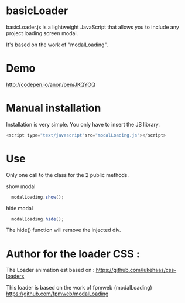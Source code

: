 basicLoader
=========

basicLoader.js is a lightweight JavaScript that allows you to include any project loading screen modal.

It's based on the work of "modalLoading".

Demo
=========

http://codepen.io/anon/pen/JKQYOQ


Manual installation
=========

Installation is very simple. You only have to insert the JS library.

```js
<script type="text/javascript"src="modalLoading.js"></script>
```

Use
=========

Only one call to the class for the 2 public methods.

show modal

```js
  modalLoading.show();
```

hide modal
```js
  modalLoading.hide();
```

The hide() function will remove the injected div.

Author for the loader CSS :
=========
The Loader animation est based on :
https://github.com/lukehaas/css-loaders

This loader is based on the work of fpmweb (modalLoading)
https://github.com/fpmweb/modalLoading




